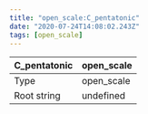 ```yaml
---
title: "open_scale:C_pentatonic"
date: "2020-07-24T14:08:02.243Z"
tags: [open_scale]
---
```


|C_pentatonic|open_scale|
|---|---|
|Type|open_scale|
|Root string|undefined|

